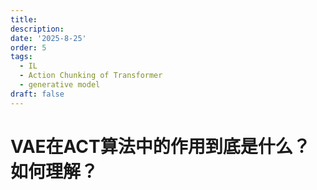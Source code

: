```yaml
---
title: 
description: 
date: '2025-8-25'
order: 5
tags:
  - IL
  - Action Chunking of Transformer
  - generative model
draft: false
---
```


# VAE在ACT算法中的作用到底是什么？如何理解？


